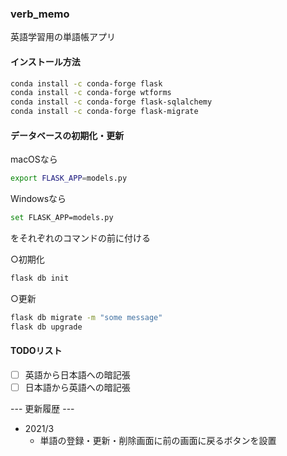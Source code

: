 ### verb_memo  
英語学習用の単語帳アプリ  

#### インストール方法  
```bash
conda install -c conda-forge flask
conda install -c conda-forge wtforms
conda install -c conda-forge flask-sqlalchemy
conda install -c conda-forge flask-migrate
```

#### データベースの初期化・更新  
macOSなら
```bash
export FLASK_APP=models.py
```
Windowsなら
```bash
set FLASK_APP=models.py
```
をそれぞれのコマンドの前に付ける  

○初期化  
```bash
flask db init
```
○更新  
```bash
flask db migrate -m "some message"
flask db upgrade
```

#### TODOリスト  
- [ ] 英語から日本語への暗記張  
- [ ] 日本語から英語への暗記張  

--- 更新履歴 ---  
- 2021/3  
  - 単語の登録・更新・削除画面に前の画面に戻るボタンを設置  